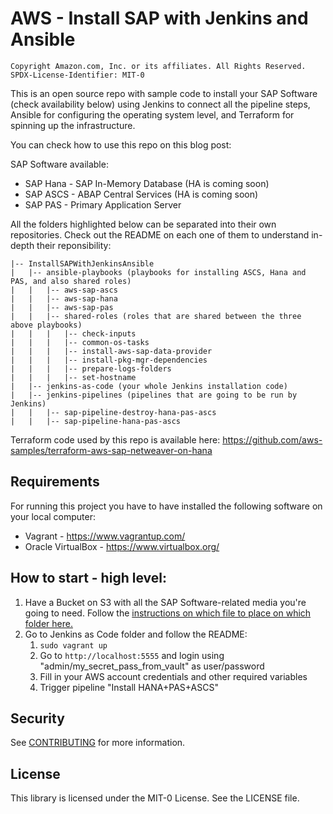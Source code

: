 # AWS - Install SAP with Jenkins and Ansible

```
Copyright Amazon.com, Inc. or its affiliates. All Rights Reserved.
SPDX-License-Identifier: MIT-0
```

This is an open source repo with sample code to install your SAP Software (check availability below) using Jenkins to connect all the pipeline steps, Ansible for configuring the operating system level, and Terraform for spinning up the infrastructure.

You can check how to use this repo on this blog post: <insert blog post here>

SAP Software available:
* SAP Hana - SAP In-Memory Database (HA is coming soon)
* SAP ASCS - ABAP Central Services (HA is coming soon)
* SAP PAS - Primary Application Server

All the folders highlighted below can be separated into their own repositories. Check out the README on each one of them to understand in-depth their reponsibility:

```
|-- InstallSAPWithJenkinsAnsible
|   |-- ansible-playbooks (playbooks for installing ASCS, Hana and PAS, and also shared roles)
|   |   |-- aws-sap-ascs
|   |   |-- aws-sap-hana
|   |   |-- aws-sap-pas
|   |   |-- shared-roles (roles that are shared between the three above playbooks)
|   |   |   |-- check-inputs
|   |   |   |-- common-os-tasks
|   |   |   |-- install-aws-sap-data-provider
|   |   |   |-- install-pkg-mgr-dependencies
|   |   |   |-- prepare-logs-folders
|   |   |   |-- set-hostname
|   |-- jenkins-as-code (your whole Jenkins installation code)
|   |-- jenkins-pipelines (pipelines that are going to be run by Jenkins)
|   |   |-- sap-pipeline-destroy-hana-pas-ascs
|   |   |-- sap-pipeline-hana-pas-ascs
```

Terraform code used by this repo is available here: https://github.com/aws-samples/terraform-aws-sap-netweaver-on-hana

## Requirements

For running this project you have to have installed the following software on your local computer:
* Vagrant - https://www.vagrantup.com/
* Oracle VirtualBox - https://www.virtualbox.org/

## How to start - high level:

1. Have a Bucket on S3 with all the SAP Software-related media you're going to need. Follow the <a href="https://docs.aws.amazon.com/launchwizard/latest/userguide/launch-wizard-sap-software-install-details.html">instructions on which file to place on which folder here.</a>
2. Go to Jenkins as Code folder and follow the README:
    1. ```sudo vagrant up```
    2. Go to ```http://localhost:5555``` and login using "admin/my_secret_pass_from_vault" as user/password
    3. Fill in your AWS account credentials and other required variables
    4. Trigger pipeline "Install HANA+PAS+ASCS"

## Security

See [CONTRIBUTING](CONTRIBUTING.md#security-issue-notifications) for more information.

## License

This library is licensed under the MIT-0 License. See the LICENSE file.